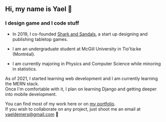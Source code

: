 ## Hi, my name is Yael 🤙
### I design game and I code stuff

- In 2019, I co-founded [Shark and Sandals](https://sharkandsandals.com/), a start up designing and publishing tabletop games.

- I am an undergraduate student at McGill University in Tio'tia:ke (Montréal). 

- I am currently majoring in Physics and Computer Science while minoring in statistics.


As of 2021, I started learning web development and I am currently learning the MERN stack.  
Once I'm comfortable with it, I plan on learning Django and getting deeper into mobile development.

You can find most of my work here or on [my portfolio](https://yaeldemers.com/).  
If you wish to collaborate on any project, just shoot me an email at yaeldemers@gmail.com 🚀
